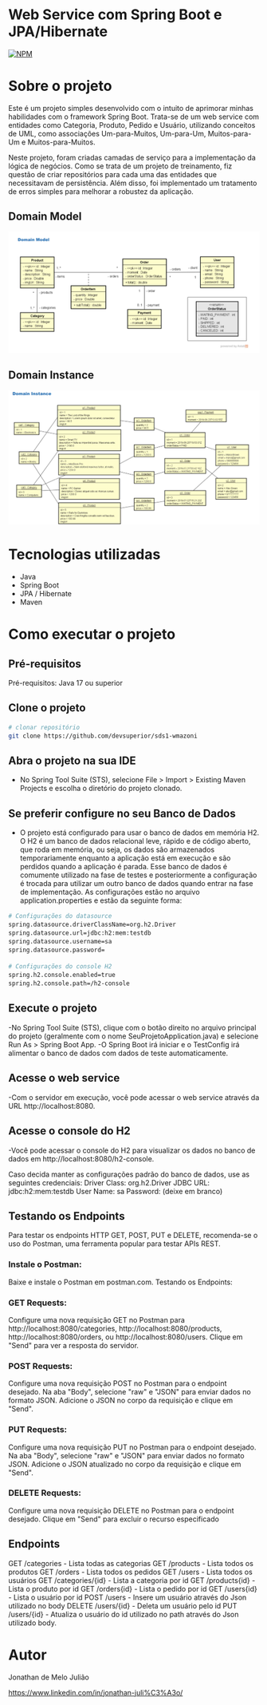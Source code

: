 # Web Service com Spring Boot e JPA/Hibernate 
[![NPM](https://img.shields.io/npm/l/react)](https://github.com/JonhJuliao/workshop-springboot3-jpa/blob/master/LICENSE)

# Sobre o projeto

Este é um projeto simples desenvolvido com o intuito de aprimorar minhas habilidades com o framework Spring Boot. 
Trata-se de um web service com entidades como Categoria, Produto, Pedido e Usuário, utilizando conceitos de UML, 
como associações Um-para-Muitos, Um-para-Um, Muitos-para-Um e Muitos-para-Muitos.

Neste projeto, foram criadas camadas de serviço para a implementação da lógica de negócios. 
Como se trata de um projeto de treinamento, fiz questão de criar repositórios para cada uma das entidades que necessitavam de persistência. 
Além disso, foi implementado um tratamento de erros simples para melhorar a robustez da aplicação.

## Domain Model
![Domain Model](https://github.com/JonhJuliao/workshop-springboot3-jpa/blob/master/assets/Domain%20Model.PNG)

## Domain Instance
![Domain Model](https://github.com/JonhJuliao/workshop-springboot3-jpa/blob/master/assets/Domain%20Instance.PNG)

# Tecnologias utilizadas
- Java
- Spring Boot
- JPA / Hibernate
- Maven

# Como executar o projeto

## Pré-requisitos
Pré-requisitos: Java 17 ou superior

## Clone o projeto
```bash
# clonar repositório
git clone https://github.com/devsuperior/sds1-wmazoni
```
## Abra o projeto na sua IDE
- No Spring Tool Suite (STS), selecione File > Import > Existing Maven Projects e escolha o diretório do projeto clonado.

## Se preferir configure no seu Banco de Dados
- O projeto está configurado para usar o banco de dados em memória H2. O H2 é um banco de dados relacional leve, rápido e de código aberto,
que roda em memória, ou seja, os dados são armazenados temporariamente enquanto a aplicação está em execução e são perdidos quando a aplicação é parada.
Esse banco de dados é comumente utilizado na fase de testes e posteriormente a configuração é trocada para utilizar um outro banco de dados quando entrar
na fase de implementação.
As configurações estão no arquivo application.properties e estão da seguinte forma:
```bash
# Configurações do datasource
spring.datasource.driverClassName=org.h2.Driver
spring.datasource.url=jdbc:h2:mem:testdb
spring.datasource.username=sa
spring.datasource.password=

# Configurações do console H2
spring.h2.console.enabled=true
spring.h2.console.path=/h2-console
```
## Execute o projeto
-No Spring Tool Suite (STS), clique com o botão direito no arquivo principal do projeto (geralmente com o nome SeuProjetoApplication.java)
e selecione Run As > Spring Boot App.
-O Spring Boot irá iniciar e o TestConfig irá alimentar o banco de dados com dados de teste automaticamente.

## Acesse o web service
-Com o servidor em execução, você pode acessar o web service através da URL http://localhost:8080.

## Acesse o console do H2
-Você pode acessar o console do H2 para visualizar os dados no banco de dados em http://localhost:8080/h2-console. 

Caso decida manter as configurações padrão do banco de dados, use as seguintes credenciais:
Driver Class: org.h2.Driver
JDBC URL: jdbc:h2:mem:testdb
User Name: sa
Password: (deixe em branco)

## Testando os Endpoints
Para testar os endpoints HTTP GET, POST, PUT e DELETE, recomenda-se o uso do Postman, uma ferramenta popular para testar APIs REST.

### Instale o Postman:

Baixe e instale o Postman em postman.com.
Testando os Endpoints:

### GET Requests:
Configure uma nova requisição GET no Postman para http://localhost:8080/categories, http://localhost:8080/products, 
http://localhost:8080/orders, ou http://localhost:8080/users.
Clique em "Send" para ver a resposta do servidor.

### POST Requests:
Configure uma nova requisição POST no Postman para o endpoint desejado.
Na aba "Body", selecione "raw" e "JSON" para enviar dados no formato JSON.
Adicione o JSON no corpo da requisição e clique em "Send".

### PUT Requests:
Configure uma nova requisição PUT no Postman para o endpoint desejado.
Na aba "Body", selecione "raw" e "JSON" para enviar dados no formato JSON.
Adicione o JSON atualizado no corpo da requisição e clique em "Send".

### DELETE Requests:
Configure uma nova requisição DELETE no Postman para o endpoint desejado.
Clique em "Send" para excluir o recurso especificado

## Endpoints

GET /categories - Lista todas as categorias
GET /products - Lista todos os produtos
GET /orders - Lista todos os pedidos
GET /users - Lista todos os usuários
GET /categories/{id} - Lista a categoria por id
GET /products{id} - Lista o produto por id
GET /orders{id} - Lista o pedido por id
GET /users{id} - Lista o usuário por id
POST /users - Insere um usuário através do Json utilizado no body
DELETE /users/{id} - Deleta um usuário pelo id
PUT /users/{id} - Atualiza o usuário do id utilizado no path através do Json utilizado body.

# Autor

Jonathan de Melo Julião

https://www.linkedin.com/in/jonathan-juli%C3%A3o/

